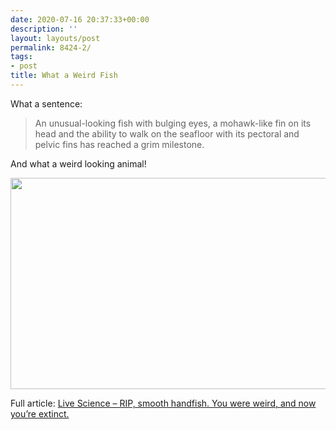 ```yaml
---
date: 2020-07-16 20:37:33+00:00
description: ''
layout: layouts/post
permalink: 8424-2/
tags:
- post
title: What a Weird Fish
---
```


<p>What a sentence:</p>
<blockquote>
<p>An unusual-looking fish with bulging eyes, a mohawk-like fin on its head and the ability to walk on the seafloor with its pectoral and pelvic fins has reached a grim milestone.</p>
</blockquote>
<p>And what a weird looking animal!</p>
<p><img loading="lazy" src="https://cdn.chrishannah.me/images/2020/07/farewellsmoo.jpg" width="600" height="338" alt="" /></p>
<p>Full article: <a href="https://www.livescience.com/handfish-extinct.html">Live Science &#8211; RIP, smooth handfish. You were weird, and now you’re extinct.</a></p>